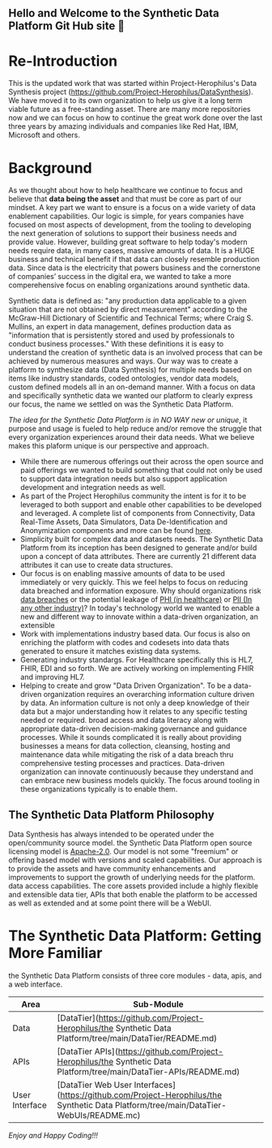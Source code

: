 ## Hello and Welcome to the Synthetic Data Platform Git Hub site 👋

# Re-Introduction
This is the updated work that was started within Project-Herophilus's Data Synthesis 
project (https://github.com/Project-Herophilus/DataSynthesis). We have moved it to its own organization 
to help us give it a long term viable future as a free-standing asset. There are many more repositories now and we can focus 
on how to continue the great work done over the last three years by amazing individuals and companies like Red Hat, IBM, 
Microsoft and others.

# Background
As we thought about how to help healthcare we continue to focus and believe that <b>data being the asset</b> and that
must be core as part of our mindset. A key part we want to ensure is a focus on a wide variety of data enablement
capabilities. Our logic is simple, for years companies have focused on most aspects of development, from the tooling to developing
the next generation of solutions to support their business needs and provide value. However, building great software
to help today's modern needs require data, in many cases, massive amounts of data. It is a HUGE business and technical
benefit if that data can closely resemble production data. Since data is the electricity that powers business and the
cornerstone of companies’ success in the digital era, we wanted to take a more comperehensive focus on enabling
organizations around synthetic data.

Synthetic data is defined as: "any production data applicable to a given situation that are not obtained by direct
measurement" according to the McGraw-Hill Dictionary of Scientific and Technical Terms; where Craig S. Mullins,
an expert in data management, defines production data as "information that is persistently stored and used by
professionals to conduct business processes." With these definitions it is easy to understand the creation of
synthetic data is an involved process that can be achieved by numerous measures and ways. Our way was to create a platform to
synthesize data (Data Synthesis) for multiple needs based on items like industry standards, coded ontologies,
vendor data models, custom defined models all in an on-demand manner. With a focus on data and specifically synthetic
data we wanted our platform to clearly express our focus, the name we settled on was the Synthetic Data Platform.

<i>The idea for the Synthetic Data Platform is in NO WAY new or unique</i>, it purpose and usage is fueled to help reduce and/or remove
the struggle that every organization experiences around their data needs. What we believe makes this plaform unique is our
perspective and approach.

* While there are numerous offerings out their across the open source and paid offerings we wanted to build something
  that could not only be used to support data integration needs but also support application development and integration needs as well.
* As part of the Project Herophilus community the intent is for it to be leveraged to both support and enable other
  capabilities to be developed and leveraged. A complete list of components from Connectivity, Data Real-Time Assets, Data Simulators,
  Data De-Identification and Anonymization components and more can be found <a href="https://github.com/Project-Herophilus" target="_blank">here</a>.
* Simplicity built for complex data and datasets needs. The Synthetic Data Platform  from its inception has been designed
  to generate and/or build upon a concept of data attributes. There are currently 21 different data attributes it can use to
  create data structures.
* Our focus is on enabling massive amounts of data to be used immediately or very quickly. This we feel helps to
  focus on reducing data breached and information exposure. Why should organizations risk <a href="https://www.breachlevelindex.com/" target="_blank">data breaches</a> or the
  potential leakage of <a href="https://en.wikipedia.org/wiki/Protected_health_information" target="_blank">PHI (in healthcare)</a>
  or <a href="https://en.wikipedia.org/wiki/Personal_data" target="_blank">PII (In any other industry)</a>? In today's
  technology world we wanted to enable a new and different way to innovate within a data-driven organization, an extensible
* Work with implementations industry based data. Our focus is also on enriching the platform with codes and codesets into data thats generated to ensure it matches
  existing data systems.
* Generating industry standargs. For Healthcare specifically this is HL7, FHIR, EDI and so forth. We are actively working
  on implementing FHIR and improving HL7.
* Helping to create and grow "Data Driven Organization". To be a data-driven organization requires an
  overarching information culture driven by data. An information culture is not only a deep knowledge of their data but
  a major understanding how it relates to any specific testing needed or required. broad access and data literacy along with
  appropriate data-driven decision-making governance and guidance processes. While it sounds complicated it is really
  about providing businesses a means for data collection, cleansing, hosting and maintenance data while mitigating the
  risk of a data breach thru comprehensive testing processes and practices. Data-driven organization can innovate continuously because they
  understand and can embrace new business models quickly. The focus around tooling in these organizations typically is
  to enable them.

## The Synthetic Data Platform Philosophy

Data Synthesis has always intended to be operated under the open/community source model. the Synthetic Data Platform open source
licensing model is <a href="https://opensource.org/licenses/Apache-2.0" target="_blank">Apache-2.0</a>.
Our model is not some "freemium" or offering based model with versions and scaled capabilities. Our approach is
to provide the assets and have community enhancements and improvements to support the growth of underlying needs for the
platform. data access capabilities. The core assets provided include a highly flexible and extensible data
tier, APIs that both enable the platform to be accessed as well as extended and at some point there will be a
WebUI.

# The Synthetic Data Platform: Getting More Familiar
the Synthetic Data Platform consists of three core modules - data, apis, and a web interface.

| Area | Sub-Module                                                                                                              | 
|------|-------------------------------------------------------------------------------------------------------------------------|
| Data | [DataTier](https://github.com/Project-Herophilus/the Synthetic Data Platform/tree/main/DataTier/README.md)                            | 
| APIs | [DataTier APIs](https://github.com/Project-Herophilus/the Synthetic Data Platform/tree/main/DataTier-APIs/README.md)                  |
| User Interface | [DataTier Web User Interfaces](https://github.com/Project-Herophilus/the Synthetic Data Platform/tree/main/DataTier-WebUIs/README.mc) |


*Enjoy and Happy Coding!!!*

<!--

**Here are some ideas to get you started:**

🙋‍♀️ A short introduction - what is your organization all about?
🌈 Contribution guidelines - how can the community get involved?
👩‍💻 Useful resources - where can the community find your docs? Is there anything else the community should know?
🍿 Fun facts - what does your team eat for breakfast?
🧙 Remember, you can do mighty things with the power of [Markdown](https://docs.github.com/github/writing-on-github/getting-started-with-writing-and-formatting-on-github/basic-writing-and-formatting-syntax)
-->
